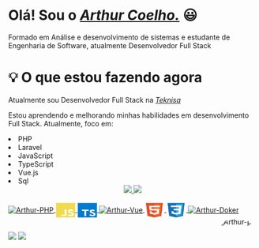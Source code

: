 
<div>
    <h1>Olá! Sou o <a href="https://www.linkedin.com/in/arthur-coelho-5351441b4/"><i>Arthur Coelho.</i></a> 😃️</h1>
 <p>Formado em Análise e desenvolvimento de sistemas e estudante de Engenharia de Software, atualmente Desenvolvedor Full Stack<p>
 </div>
 
 <div>
    <h1>💡 O que estou fazendo agora</h1>
 <p>Atualmente sou Desenvolvedor Full Stack na <a href="https://www.teknisa.com/"><i>Teknisa</i></a><p>

Estou aprendendo e melhorando minhas habilidades em desenvolvimento Full Stack. Atualmente, foco em:

<li>PHP
<li>Laravel
<li>JavaScript
<li>TypeScript
<li>Vue.js
<li>Sql
 </div>


  
<div align="center">
  <a href="https://github.com/ArthurCoelhob">
  <img height="180em" src="https://github-readme-stats.vercel.app/api?username=ArthurCoelhob&show_icons=true&theme=dracula&include_all_commits=true&count_private=true"/>
  <img height="180em" src="https://github-readme-stats.vercel.app/api/top-langs/?username=ArthurCoelhob&layout=compact&langs_count=7&theme=dracula"/>
</div>
<div style="display: inline_block"><br>
     <img align="center" alt="Arthur-PHP" height="30" width="40" src="https://cdn.jsdelivr.net/gh/devicons/devicon/icons/php/php-original.svg" />
  <img align="center" alt="Arthur-Js" height="30" width="40" src="https://raw.githubusercontent.com/devicons/devicon/master/icons/javascript/javascript-plain.svg">
  <img align="center" alt="Arthur-Ts" height="30" width="40" src="https://raw.githubusercontent.com/devicons/devicon/master/icons/typescript/typescript-plain.svg">
      <img align="center" alt="Arthur-Vue" height="30" width="40"src="https://cdn.jsdelivr.net/gh/devicons/devicon/icons/vuejs/vuejs-original.svg" />
  <img align="center" alt="Arthur-HTML" height="30" width="40" src="https://raw.githubusercontent.com/devicons/devicon/master/icons/html5/html5-original.svg">
  <img align="center" alt="Arthur-CSS" height="30" width="40" src="https://raw.githubusercontent.com/devicons/devicon/master/icons/css3/css3-original.svg">
  <img align="center" alt="Arthur-Doker" height="30" width="40"  src="https://cdn.jsdelivr.net/gh/devicons/devicon/icons/docker/docker-original.svg" />
  <img align="right" alt="Arthur-pic" height="150" style="border-radius:50px;" src="https://cdn.discordapp.com/attachments/918996857970110516/953099043905613865/picasion.com_ad211283e493163a74f1e8b3b0f83ead.gif">
</div>
  
  ##
 
<div> 
  <a href = "mailto:arthurcoelhoob@gmail.com"><img src="https://img.shields.io/badge/-Gmail-%23333?style=for-the-badge&logo=gmail&logoColor=white" target="_blank"></a>
  <a href="https://www.linkedin.com/in/arthur-coelho-5351441b4/" target="_blank"><img src="https://img.shields.io/badge/-LinkedIn-%230077B5?style=for-the-badge&logo=linkedin&logoColor=white" target="_blank"></a> 

</div>

